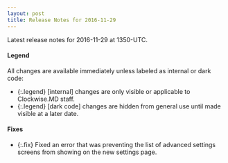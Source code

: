 ```yaml
---
layout: post
title: Release Notes for 2016-11-29
---
```


Latest release notes for 2016-11-29 at 1350-UTC.

<div class='legend' markdown='1'>

#### Legend

All changes are available immediately unless labeled as internal or dark code:

- {:.legend} [internal] changes are only visible or applicable to Clockwise.MD staff.
- {:.legend} [dark code] changes are hidden from general use until made visible at a later date.

</div>


<div class='fixes' markdown='1'>

#### Fixes

- {:.fix} Fixed an error that was preventing the list of advanced settings screens from showing on the new settings page.

</div>
